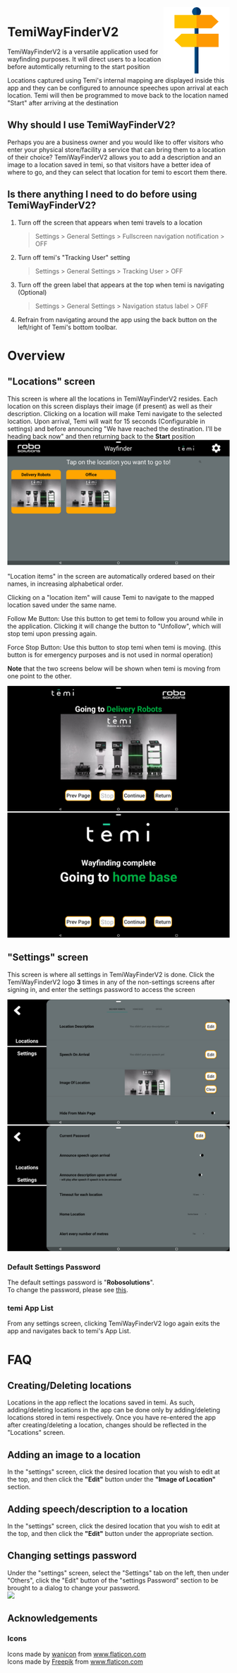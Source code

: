 <img src="documentation/arrow.png" align="right" height="150"/>

# TemiWayFinderV2
TemiWayFinderV2 is a versatile application used for wayfinding purposes. It will direct users to a location before automtically returning to the start position

Locations captured using Temi's internal mapping are displayed inside this app and they can be configured to announce speeches upon arrival at each location. Temi will then be programmed to move back to the location named "Start" after arriving at the destination


## Why should I use TemiWayFinderV2?

Perhaps you are a business owner and you would like to offer visitors who enter your physical store/facility a service that can bring them
to a location of their choice? TemiWayFinderV2 allows you to add a description and an image to a location saved in temi, so that
visitors have a better idea of where to go, and they can select that location for temi to escort them there.


## Is there anything I need to do before using TemiWayFinderV2?
1. Turn off the screen that appears when temi travels to a location
   > Settings > General Settings > Fullscreen navigation notification > OFF

2. Turn off temi's "Tracking User" setting
   > Settings > General Settings > Tracking User > OFF  

3. Turn off the green label that appears at the top when temi is navigating (Optional)
   > Settings > General Settings > Navigation status label > OFF
   
4. Refrain from navigating around the app using the back button on the left/right of Temi's bottom toolbar.

<div style="page-break-after: always;"></div>


# Overview

## "Locations" screen
This screen is where all the locations in TemiWayFinderV2 resides. Each location on this screen displays their image (if present)
as well as their description. Clicking on a location will make Temi navigate to the selected location. Upon arrival, Temi will wait for 15 seconds (Configurable in settings)
and before announcing "We have reached the destination. I'll be heading back now" and then returning back to the **Start** position <br>
![](documentation/locations.png)<br>

"Location items" in the screen are automatically ordered based on their names, in increasing alphabetical order. 


Clicking on a "location item" will cause Temi to navigate to the mapped location saved under the same name.

Follow Me Button: Use this button to get temi to follow you around while in the application. Clicking it will change the button to "Unfollow", which will stop temi upon pressing again. 

Force Stop Button: Use this button to stop temi when temi is moving. (this button is for emergency purposes and is not used in normal operation)

**Note** that the two screens below will be shown when temi is moving from one point to the other. 

![](documentation/travelling.png)
![](documentation/gohome.png)

## "Settings" screen
This screen is where all settings in TemiWayFinderV2 is done. Click the TemiWayFinderV2 logo **3** times in any of the non-settings screens
after signing in, and enter the settings password to access the screen

![](documentation/config_locations.png)
![](documentation/config_settings.png)


### Default Settings Password
The default settings password is "**Robosolutions**".<br> To change the password, please see [this](#changing-settings-password).

### temi App List
From any settings screen, clicking TemiWayFinderV2 logo again exits the app and navigates back to temi's App List. 

<div style="page-break-after: always;"></div>

# FAQ


## Creating/Deleting locations
Locations in the app reflect the locations saved in temi. As such, adding/deleting locations in the app can be done only
by adding/deleting locations stored in temi respectively. Once you have re-entered the app after creating/deleting a location,
changes should be reflected in the "Locations" screen. 

## Adding an image to a location
In the "settings" screen, click the desired location that you wish to edit at the top, and then click the **"Edit"** button under the **"Image of Location"** 
section. 

## Adding speech/description to a location
In the "settings" screen, click the desired location that you wish to edit at the top, and then click the **"Edit"** button under the appropriate section.


<div style="page-break-after: always;"></div>


## Changing settings password
Under the "settings" screen, select the "Settings" tab on the left, then under "Others", click the "Edit" button of the "settings Password" section to be
brought to a dialog to change your password.<br>
![](documentation/settingsSettings.png)

<div style="page-break-after: always;"></div>

## Acknowledgements
### Icons
<div>Icons made by <a href="" title="wanicon">wanicon</a> from <a href="https://www.flaticon.com/" title="Flaticon">www.flaticon.com</a></div>
<div>Icons made by <a href="https://www.freepik.com" title="Freepik">Freepik</a> from <a href="https://www.flaticon.com/" title="Flaticon">www.flaticon.com</a></div>
